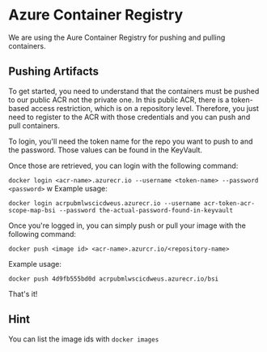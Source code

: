 # Azure Container Registry

We are using the Aure Container Registry for pushing and pulling containers.

## Pushing Artifacts

To get started, you need to understand that the containers must be pushed to our public ACR not the private one. In this public ACR, there is a token-based access restriction, which is on a repository level. Therefore, you just need to register to the ACR with those credentials and you can push and pull containers.

To login, you'll need the token name for the repo you want to push to and the password. Those values can be found in the KeyVault. 

Once those are retrieved, you can login with the following command:

`docker login <acr-name>.azurecr.io --username <token-name> --password <password>`
w
Example usage:

`docker login acrpubmlwscicdweus.azurecr.io --username acr-token-acr-scope-map-bsi --password the-actual-password-found-in-keyvault`

Once you're logged in, you can simply push or pull your image with the following command:

`docker push <image id> <acr-name>.azurcr.io/<repository-name>`

Example usage:

`docker push 4d9fb555bd0d acrpubmlwscicdweus.azurecr.io/bsi`

That's it!

## Hint

You can list the image ids with `docker images`

